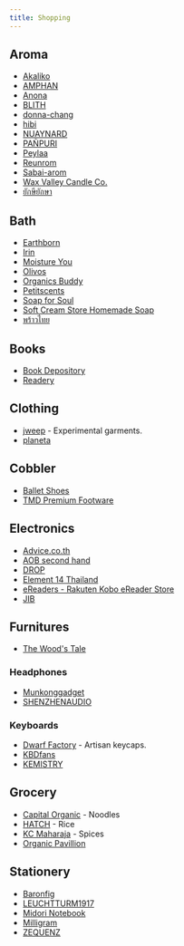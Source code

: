 ```yaml
---
title: Shopping
---
```


## Aroma
- [Akaliko](https://akaliko.co.th/)
- [AMPHAN](https://www.amphancraft.com/th)
- [Anona](https://www.anonathailand.com)
- [BLITH](https://shopee.co.th/shop/309249088/search?page=0&shopCollection=101315921)
- [donna-chang](https://donna-chang.co.th/)
- [hibi](https://hibi-jp.com/en/)
- [NUAYNARD](https://www.nuaynardhandcraft.com/)
- [PAÑPURI](https://www.panpuri.com/th)
- [Peylaa](http://peylaa.com)
- [Reunrom](https://www.reunrom.com)
- [Sabai-arom](https://sabai-arom.com/)
- [Wax Valley Candle Co.](https://happeningandfriends.com/shop/waxvalley?lang=th)
- [ยักษียักษา](https://www.facebook.com/yaksriyaksaa/)

## Bath
- [Earthborn](https://shopee.co.th/shop/5244692/search?originalCategoryId=102003&page=0)
- [Irin](http://irin.co.th/Product)
- [Moisture You](https://www.facebook.com/Moistureyouhome/)
- [Olivos](https://shopee.co.th/gennotech)
- [Organics Buddy](https://organicsbuddy.com/official-store?productType=official-store-personal-care)
- [Petitscents](https://www.petitscents.com/products)
- [Soap for Soul](https://shopee.co.th/shop/27256077/search)
- [Soft Cream Store Homemade Soap](http://www.softcreamstore.com/category)
- [พร้าวไทย](http://www.prowthai.com/index.php/th/2015-12-09-14-42-16/soap-prowthai)

## Books
- [Book Depository](https://www.bookdepository.com/)
- [Readery](https://readery.co/)

## Clothing
- [jweep](https://www.jweep.com/products) - Experimental garments.
- [planeta](https://focomo.myshopify.com/collections/planeta?page=4)

## Cobbler
- [Ballet Shoes](https://th-th.facebook.com/BalletShoesOriginal/)
- [TMD Premium Footware](https://www.facebook.com/TMDPremiumFootwear)

## Electronics
- [Advice.co.th](https://www.advice.co.th/)
- [AOB second hand](http://aobmobile.net/wc/?cat=20)
- [DROP](https://www.amazon.com/stores/page/198A3AB4-BDC3-491B-96D1-21870C309FE4)
- [Element 14 Thailand](https://th.element14.com/)
- [eReaders - Rakuten Kobo eReader Store](https://gl.kobobooks.com/collections/ereaders)
- [JIB](https://www.jib.co.th/web/)

## Furnitures
- [The Wood's Tale](https://www.thewoodstale.com)

### Headphones
- [Munkonggadget](https://www.munkonggadget.com/)
- [SHENZHENAUDIO](https://shenzhenaudio.com/)

### Keyboards
- [Dwarf Factory](https://www.dwarf-factory.com/) - Artisan keycaps.
- [KBDfans](https://kbdfans.com/)
- [KEMISTRY](https://kemistry.in.th/index.php)

## Grocery
- [Capital Organic](https://www.capital-organic.com/catalog.aspx) - Noodles
- [HATCH](https://www.facebook.com/hatchgoodies) - Rice
- [KC Maharaja](https://shopee.co.th/shop/7163184) - Spices
- [Organic Pavillion](https://shopee.co.th/organicpavilion)

## Stationery
- [Baronfig](https://www.baronfig.com/accessories/vanguard-softcover-notebook)
- [LEUCHTTURM1917](https://www.leuchtturm1917.us/)
- [Midori Notebook](https://www.midori-japan.co.jp/md/en/products/mdnote/)
- [Milligram](https://milligram.com/)
- [ZEQUENZ](https://www.zequenz.com/)
